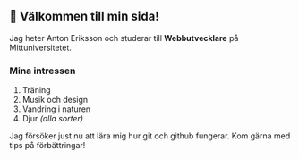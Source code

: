 ## 👋 Välkommen till min sida!
Jag heter Anton Eriksson och studerar till
**Webbutvecklare** på Mittuniversitetet.

### Mina intressen
1. Träning
2. Musik och design
3. Vandring i naturen
4. Djur *(alla sorter)*

Jag försöker just nu att lära mig hur git och github fungerar. 
Kom gärna med tips på förbättringar! 



